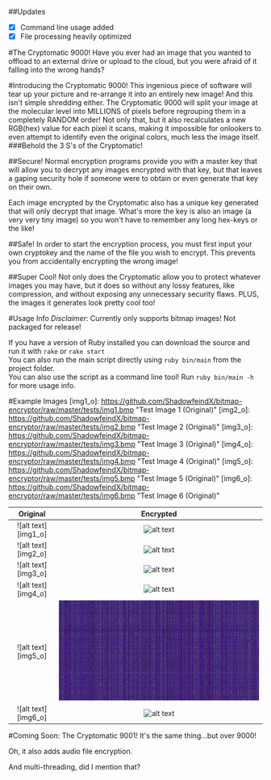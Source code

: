 ##Updates
- [x] Command line usage added
- [x] File processing heavily optimized

#The Cryptomatic 9000!
Have you ever had an image that you wanted to offload to an external drive or upload to the cloud,
but you were afraid of it falling into the wrong hands?

#Introducing the Cryptomatic 9000!
This ingenious piece of software will tear up your picture and re-arrange it into an entirely new image!
And this isn't simple shredding either. The Cryptomatic 9000 will split your image at the molecular level
into MILLIONS of pixels before regrouping them in a completely RANDOM order! Not only that, but it also recalculates
a new RGB(hex) value for each pixel it scans, making it impossible for onlookers to even attempt to identify even the
original colors, much less the image itself.  
###Behold the 3 S's of the Cryptomatic!

##Secure!
Normal encryption programs provide you with a master key that will allow you to decrypt any images encrypted with that key,
but that leaves a gaping security hole if someone were to obtain or even generate that key on their own.

Each image encrypted by the Cryptomatic also has a unique key generated that will only decrypt that image. What's more
the key is also an image (a very very tiny image) so you won't have to remember any long hex-keys or the like!

##Safe!
In order to start the encryption process, you must first input your own cryptokey and the name of the file you wish to encrypt.
This prevents you from accidentally encrypting the wrong image!

##Super Cool!
Not only does the Cryptomatic allow you to protect whatever images you may have, but it does so without any lossy features, like compression,
and without exposing any unnecessary security flaws. PLUS, the images it generates look pretty cool too!

#Usage Info
*Disclaimer*: Currently only supports bitmap images! Not packaged for release!

If you have a version of Ruby installed you can download the source and run it with `rake` or `rake start`  
You can also run the main script directly using `ruby bin/main` from the project folder.  
You can also use the script as a command line tool! Run `ruby bin/main -h` for more usage info.

#Example Images
[img1_o]: https://github.com/ShadowfeindX/bitmap-encryptor/raw/master/tests/img1.bmp "Test Image 1 (Original)"
[img2_o]: https://github.com/ShadowfeindX/bitmap-encryptor/raw/master/tests/img2.bmp "Test Image 2 (Original)"
[img3_o]: https://github.com/ShadowfeindX/bitmap-encryptor/raw/master/tests/img3.bmp "Test Image 3 (Original)"
[img4_o]: https://github.com/ShadowfeindX/bitmap-encryptor/raw/master/tests/img4.bmp "Test Image 4 (Original)"
[img5_o]: https://github.com/ShadowfeindX/bitmap-encryptor/raw/master/tests/img5.bmp "Test Image 5 (Original)"
[img6_o]: https://github.com/ShadowfeindX/bitmap-encryptor/raw/master/tests/img6.bmp "Test Image 6 (Original)"

[img1_e]: https://github.com/ShadowfeindX/bitmap-encryptor/raw/master/tests/img1_enc.bmp "Test Image 1 (Encrypted)"
[img2_e]: https://github.com/ShadowfeindX/bitmap-encryptor/raw/master/tests/img2_enc.bmp "Test Image 2 (Encrypted)"
[img3_e]: https://github.com/ShadowfeindX/bitmap-encryptor/raw/master/tests/img3_enc.bmp "Test Image 3 (Encrypted)"
[img4_e]: https://github.com/ShadowfeindX/bitmap-encryptor/raw/master/tests/img4_enc.bmp "Test Image 4 (Encrypted)"
[img5_e]: https://github.com/ShadowfeindX/bitmap-encryptor/raw/master/tests/img5_enc.bmp "Test Image 5 (Encrypted)"
[img6_e]: https://github.com/ShadowfeindX/bitmap-encryptor/raw/master/tests/img6_enc.bmp "Test Image 6 (Encrypted)"

| Original          | Encrypted         |
|:-----------------:|:-----------------:|
|![alt text][img1_o]|![alt text][img1_e]|
|![alt text][img2_o]|![alt text][img2_e]|
|![alt text][img3_o]|![alt text][img3_e]|
|![alt text][img4_o]|![alt text][img4_e]|
|![alt text][img5_o]|![alt text][img5_e]|
|![alt text][img6_o]|![alt text][img6_e]|

#Coming Soon: The Cryptomatic 9001!
It's the same thing...but over 9000!

Oh, it also adds audio file encryption.

And multi-threading, did I mention that?
